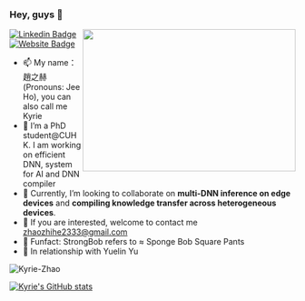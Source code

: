 ### Hey, guys 👋
<img align="right" height="250" width="375" alt="" src="https://raw.githubusercontent.com/iampavangandhi/iampavangandhi/master/gifs/dino.gif" />

[![Linkedin Badge](https://img.shields.io/badge/-LinkedIn-0e76a8?style=flat-square&logo=Linkedin&logoColor=white)](https://www.linkedin.com/in/zhihe-kyrie-zhao-77003814b/)
[![Website Badge](https://img.shields.io/badge/Website-3b5998?style=flat-square&logo=google-chrome&logoColor=white)](https://kyrie-zhao.github.io/)
- 📫 My name：趙之赫 (Pronouns: Jee Ho), you can also call me Kyrie
- 💬 I’m a PhD student@CUHK. I am working on efficient DNN, system for AI and DNN compiler
- 👯 Currently, I’m looking to collaborate on **multi-DNN inference on edge devices** and **compiling knowledge transfer across heterogeneous devices**.
- 🔭 If you are interested, welcome to contact me zhaozhihe2333@gmail.com
- 🌱 Funfact: StrongBob refers to ≈ Sponge Bob Square Pants
- 💌 In relationship with Yuelin Yu

<p align="left"> <img src="https://komarev.com/ghpvc/?username=Kyrie-Zhao&label=Profile%20views&color=b46cff&style=plastic" alt="Kyrie-Zhao" /> </p>

[![Kyrie's GitHub stats](https://github-readme-stats.vercel.app/api?username=Kyrie-Zhao&show_icons=true&theme=radical)](https://github.com/anuraghazra/github-readme-stats)

